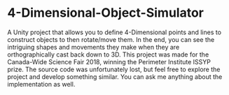 # 4-Dimensional-Object-Simulator
A Unity project that allows you to define 4-Dimensional points and lines to construct objects to then rotate/move them. In the end, you can see the intriguing shapes and movements they make when they are orthographically cast back down to 3D. This project was made for the Canada-Wide Science Fair 2018, winning the Perimeter Institute ISSYP prize. The source code was unfortunately lost, but feel free to explore the project and develop something similar. You can ask me anything about the implementation as well.

